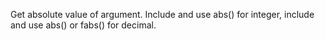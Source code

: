 Get absolute value of argument.
Include <csdlib> and use abs() for integer, include <cmath> and use abs() or fabs() for decimal.

